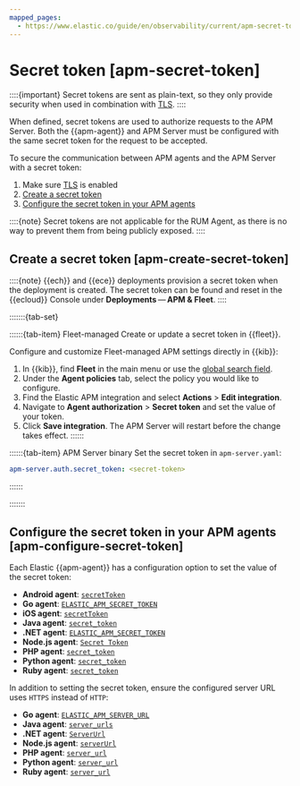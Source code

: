 ```yaml
---
mapped_pages:
  - https://www.elastic.co/guide/en/observability/current/apm-secret-token.html
---
```


# Secret token [apm-secret-token]

::::{important}
Secret tokens are sent as plain-text, so they only provide security when used in combination with [TLS](apm-agent-tls-communication.md).
::::


When defined, secret tokens are used to authorize requests to the APM Server. Both the {{apm-agent}} and APM Server must be configured with the same secret token for the request to be accepted.

To secure the communication between APM agents and the APM Server with a secret token:

1. Make sure [TLS](apm-agent-tls-communication.md) is enabled
2. [Create a secret token](#apm-create-secret-token)
3. [Configure the secret token in your APM agents](#apm-configure-secret-token)

::::{note}
Secret tokens are not applicable for the RUM Agent, as there is no way to prevent them from being publicly exposed.
::::



## Create a secret token [apm-create-secret-token]

::::{note}
{{ech}} and {{ece}} deployments provision a secret token when the deployment is created. The secret token can be found and reset in the {{ecloud}} Console under **Deployments** — **APM & Fleet**.
::::


:::::::{tab-set}

::::::{tab-item} Fleet-managed
Create or update a secret token in {{fleet}}.

Configure and customize Fleet-managed APM settings directly in {{kib}}:

1. In {{kib}}, find **Fleet** in the main menu or use the [global search field](/explore-analyze/find-and-organize/find-apps-and-objects.md).
2. Under the **Agent policies** tab, select the policy you would like to configure.
3. Find the Elastic APM integration and select **Actions** > **Edit integration**.
4. Navigate to **Agent authorization** > **Secret token** and set the value of your token.
5. Click **Save integration**. The APM Server will restart before the change takes effect.
::::::

::::::{tab-item} APM Server binary
Set the secret token in `apm-server.yaml`:

```yaml
apm-server.auth.secret_token: <secret-token>
```
::::::

:::::::

## Configure the secret token in your APM agents [apm-configure-secret-token]

Each Elastic {{apm-agent}} has a configuration option to set the value of the secret token:

* **Android agent**: [`secretToken`](apm-agent-android://docs/reference/ingestion-tools/apm-agent-android/configuration.md)
* **Go agent**: [`ELASTIC_APM_SECRET_TOKEN`](apm-agent-go://docs/reference/ingestion-tools/apm-agent-go/configuration.md#config-secret-token)
* **iOS agent**: [`secretToken`](apm-agent-ios://docs/reference/ingestion-tools/apm-agent-swift/configuration.md#secretToken)
* **Java agent**: [`secret_token`](apm-agent-java://docs/reference/ingestion-tools/apm-agent-java/config-reporter.md#config-secret-token)
* **.NET agent**: [`ELASTIC_APM_SECRET_TOKEN`](apm-agent-dotnet://docs/reference/ingestion-tools/apm-agent-dotnet/config-reporter.md#config-secret-token)
* **Node.js agent**: [`Secret Token`](apm-agent-nodejs://docs/reference/ingestion-tools/apm-agent-nodejs/configuration.md#secret-token)
* **PHP agent**: [`secret_token`](apm-agent-php://docs/reference/ingestion-tools/apm-agent-php/configuration-reference.md#config-secret-token)
* **Python agent**: [`secret_token`](apm-agent-python://docs/reference/ingestion-tools/apm-agent-python/configuration.md#config-secret-token)
* **Ruby agent**: [`secret_token`](apm-agent-ruby://docs/reference/ingestion-tools/apm-agent-ruby/configuration.md#config-secret-token)

In addition to setting the secret token, ensure the configured server URL uses `HTTPS` instead of `HTTP`:

* **Go agent**: [`ELASTIC_APM_SERVER_URL`](apm-agent-go://docs/reference/ingestion-tools/apm-agent-go/configuration.md#config-server-url)
* **Java agent**: [`server_urls`](apm-agent-java://docs/reference/ingestion-tools/apm-agent-java/config-reporter.md#config-server-urls)
* **.NET agent**: [`ServerUrl`](apm-agent-dotnet://docs/reference/ingestion-tools/apm-agent-dotnet/config-reporter.md#config-server-url)
* **Node.js agent**: [`serverUrl`](apm-agent-nodejs://docs/reference/ingestion-tools/apm-agent-nodejs/configuration.md#server-url)
* **PHP agent**: [`server_url`](apm-agent-php://docs/reference/ingestion-tools/apm-agent-php/configuration-reference.md#config-server-url)
* **Python agent**: [`server_url`](https://www.elastic.co/guide/en/apm/agent/python/current/)
* **Ruby agent**: [`server_url`](apm-agent-ruby://docs/reference/ingestion-tools/apm-agent-ruby/configuration.md#config-server-url)

